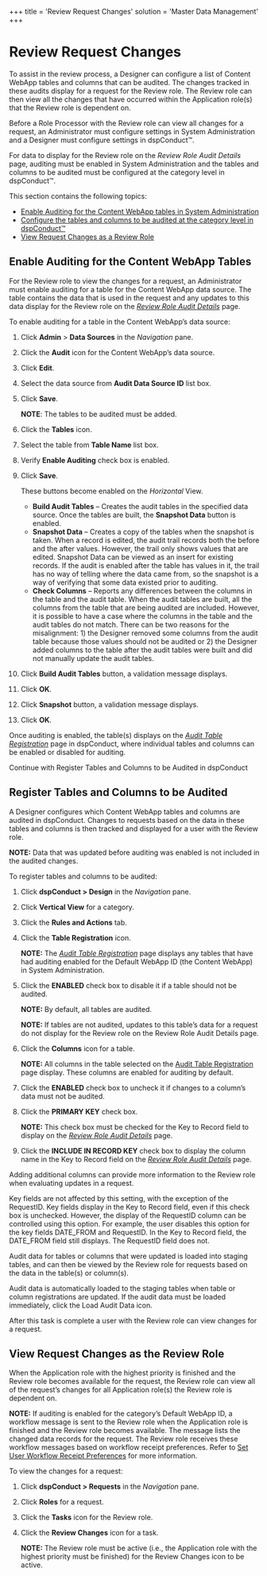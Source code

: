 +++
title = 'Review Request Changes'
solution = 'Master Data Management'
+++

# Review Request Changes

To assist in the review process, a Designer can configure a list of
Content WebApp tables and columns that can be audited. The changes
tracked in these audits display for a request for the Review role. The
Review role can then view all the changes that have occurred within the
Application role(s) that the Review role is dependent on.

Before a Role Processor with the Review role can view all changes for a
request, an Administrator must configure settings in System
Administration and a Designer must configure settings in dspConduct™.

For data to display for the Review role on the
<span style="font-style: italic;">Review Role Audit Details</span> page,
auditing must be enabled in System Administration and the tables and
columns to be audited must be configured at the category level in
dspConduct™.

This section contains the following topics:

  - [Enable Auditing for the Content WebApp tables in System
    Administration](#Enable_Auditing_for_the_Content_WebApp_Tables)
  - [Configure the tables and columns to be audited at the category
    level in dspConduct™](#Register_Tables_and_Columns_to_be_Audited)
  - [View Request Changes as a Review
    Role](#View_Request_Changes_as_the_Review_Role)

## <span id="Enable_Auditing_for_the_Content_WebApp_Tables"></span>Enable Auditing for the Content WebApp Tables

For the Review role to view the changes for a request, an Administrator
must enable auditing for a table for the Content WebApp data source. The
table contains the data that is used in the request and any updates to
this data display for the Review role on the
<span style="font-style: italic;">[Review Role Audit
Details](../Page_Desc/Review_Role_Audit_Details_H)</span> page.

To enable auditing for a table in the Content WebApp’s data source:

1.  Click **Admin** \> **Data Sources** in the *Navigation* pane.

2.  Click the **Audit** icon for the Content WebApp’s data source.

3.  Click **Edit**.

4.  Select the data source from **Audit Data Source ID** list box.

5.  Click <span style="font-weight: bold;">Save</span>.
    
    **NOTE**: The tables to be audited must be added.

6.  Click the **Tables** icon.

7.  Select the table from **Table Name** list box.

8.  Verify **Enable Auditing** check box is enabled.

9.  Click <span style="font-weight: bold;">Save</span>.
    
    These buttons become enabled on the *Horizontal* View.
    
      - **Build Audit Tables** – Creates the audit tables in the
        specified data source. Once the tables are built, the **Snapshot
        Data** button is enabled.
      - **Snapshot Data** – Creates a copy of the tables when the
        snapshot is taken. When a record is edited, the audit trail
        records both the before and the after values. However, the trail
        only shows values that are edited. Snapshot Data can be viewed
        as an insert for existing records. If the audit is enabled after
        the table has values in it, the trail has no way of telling
        where the data came from, so the snapshot is a way of verifying
        that some data existed prior to auditing.
      - **Check Columns** – Reports any differences between the columns
        in the table and the audit table. When the audit tables are
        built, all the columns from the table that are being audited are
        included. However, it is possible to have a case where the
        columns in the table and the audit tables do not match. There
        can be two reasons for the misalignment: 1) the Designer removed
        some columns from the audit table because those values should
        not be audited or 2) the Designer added columns to the table
        after the audit tables were built and did not manually update
        the audit tables.

10. Click **Build Audit Tables** button, a validation message displays.

11. Click **OK**.

12. Click **Snapshot** button, a validation message displays.

13. Click **OK**.

Once auditing is enabled, the table(s) displays on the
<span style="font-style: italic;">[Audit Table
Registration](../Page_Desc/Audit_Table_Registration)</span> page in
dspConduct, where individual tables and columns can be enabled or
disabled for auditing.

Continue with Register Tables and Columns to be Audited in
dspConduct

## <span id="Register_Tables_and_Columns_to_be_Audited"></span>Register Tables and Columns to be Audited

A Designer configures which Content WebApp tables and columns are
audited in dspConduct. Changes to requests based on the data in these
tables and columns is then tracked and displayed for a user with the
Review role.

<span style="font-weight: bold;">NOTE:</span> Data that was updated
before auditing was enabled is not included in the audited changes.

To register tables and columns to be audited:

1.  Click <span style="font-weight: bold;">dspConduct \> Design</span>
    in the <span style="font-style: italic;">Navigation</span> pane.

2.  Click <span style="font-weight: bold;">Vertical View</span> for a
    category.

3.  Click the <span style="font-weight: bold;">Rules and Actions</span>
    tab.

4.  Click the <span style="font-weight: bold;">Table Registration</span>
    icon.
    
    **NOTE:** The <span style="font-style: italic;">[Audit Table
    Registration](../Page_Desc/Audit_Table_Registration)</span> page
    displays any tables that have had auditing enabled for the Default
    WebApp ID (the Content WebApp) in System Administration.

5.  Click the <span style="font-weight: bold;">ENABLED</span> check box
    to disable it if a table should not be audited.
    
    **NOTE:** By default, all tables are audited.
    
    **NOTE:** If tables are not audited, updates to this table’s data
    for a request do not display for the Review role on the Review Role
    Audit Details page.

6.  Click the <span style="font-weight: bold;">Columns</span> icon for a
    table.
    
    **NOTE:** All columns in the table selected on the [Audit Table
    Registration](../Page_Desc/Audit_Table_Registration) page
    display. These columns are enabled for auditing by default.

7.  Click the <span style="font-weight: bold;">ENABLED</span> check box
    to uncheck it if changes to a column’s data must not be audited.  

8.  Click the **PRIMARY KEY** check box.
    
    **NOTE:** This check box must be checked for the Key to Record field
    to display on the *[Review Role Audit
    Details](../Page_Desc/Review_Role_Audit_Details_H)* page.

9.  Click the <span style="font-weight: bold;">INCLUDE IN RECORD
    KEY</span> check box to display the column name in the Key to Record
    field on the <span style="font-style: italic;">[Review Role Audit
    Details](../Page_Desc/Review_Role_Audit_Details_H)</span> page.

Adding additional columns can provide more information to the Review
role when evaluating updates in a request.

Key fields are not affected by this setting, with the exception of the
RequestID. Key fields display in the Key to Record field, even if this
check box is unchecked. However, the display of the RequestID column can
be controlled using this option. For example, the user disables this
option for the key fields DATE\_FROM and RequestID. In the Key to Record
field, the DATE\_FROM field still displays. The RequestID field does
not.

Audit data for tables or columns that were updated is loaded into
staging tables, and can then be viewed by the Review role for requests
based on the data in the table(s) or column(s).

Audit data is automatically loaded to the staging tables when table or
column registrations are updated. If the audit data must be loaded
immediately, click the Load Audit Data icon.

After this task is complete a user with the Review role can view changes
for a
request.

## <span id="View_Request_Changes_as_the_Review_Role"></span>View Request Changes as the Review Role

When the Application role with the highest priority is finished and the
Review role becomes available for the request, the Review role can view
all of the request’s changes for all Application role(s) the Review role
is dependent on.

<span style="font-weight: bold;">NOTE:</span> If auditing is enabled for
the category’s Default WebApp ID, a workflow message is sent to the
Review role when the Application role is finished and the Review role
becomes available. The message lists the changed data records for the
request. The Review role receives these workflow messages based on
workflow receipt preferences. Refer to [Set User Workflow Receipt
Preferences](../Config/Set_User_Workflow_Receipt_Preferences) for
more information.

To view the changes for a request:

1.  Click <span style="font-weight: bold;">dspConduct \> Requests</span>
    in the <span style="font-style: italic;">Navigation</span> pane.

2.  Click <span style="font-weight: bold;">Roles</span> for a request.

3.  Click the <span style="font-weight: bold;">Tasks</span> icon for the
    Review role.

4.  Click the <span style="font-weight: bold;">Review Changes</span>
    icon for a task.
    
    **NOTE:** The Review role must be active (i.e., the Application role
    with the highest priority must be finished) for the Review Changes
    icon to be active.
